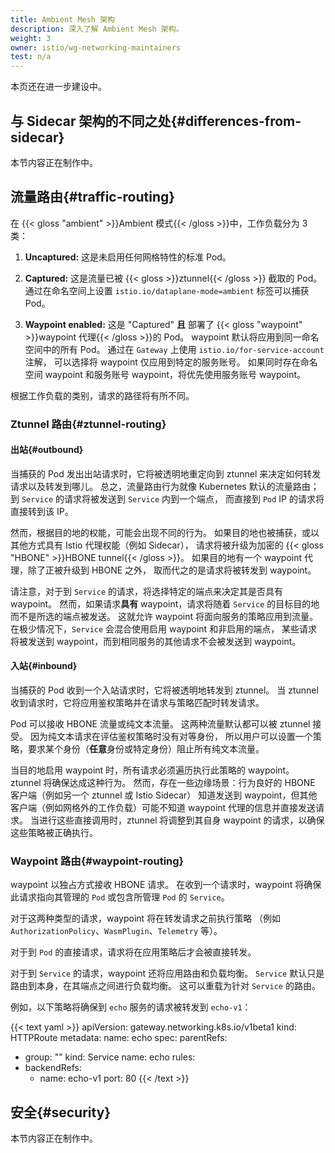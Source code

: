 ```yaml
---
title: Ambient Mesh 架构
description: 深入了解 Ambient Mesh 架构。
weight: 3
owner: istio/wg-networking-maintainers
test: n/a
---
```


本页还在进一步建设中。

## 与 Sidecar 架构的不同之处{#differences-from-sidecar}

本节内容正在制作中。

## 流量路由{#traffic-routing}

在 {{< gloss "ambient" >}}Ambient 模式{{< /gloss >}}中，工作负载分为 3 类：

1. **Uncaptured:** 这是未启用任何网格特性的标准 Pod。

1. **Captured:** 这是流量已被 {{< gloss >}}ztunnel{{< /gloss >}} 截取的 Pod。
    通过在命名空间上设置 `istio.io/dataplane-mode=ambient` 标签可以捕获 Pod。

1. **Waypoint enabled:** 这是 "Captured" **且** 部署了
    {{< gloss "waypoint" >}}waypoint 代理{{< /gloss >}}的 Pod。
    waypoint 默认将应用到同一命名空间中的所有 Pod。
    通过在 `Gateway` 上使用 `istio.io/for-service-account` 注解，
    可以选择将 waypoint 仅应用到特定的服务账号。
    如果同时存在命名空间 waypoint 和服务账号 waypoint，将优先使用服务账号 waypoint。

根据工作负载的类别，请求的路径将有所不同。

### Ztunnel 路由{#ztunnel-routing}

#### 出站{#outbound}

当捕获的 Pod 发出出站请求时，它将被透明地重定向到 ztunnel 来决定如何转发请求以及转发到哪儿。
总之，流量路由行为就像 Kubernetes 默认的流量路由；
到 `Service` 的请求将被发送到 `Service` 内到一个端点，
而直接到 `Pod` IP 的请求将直接转到该 IP。

然而，根据目的地的权能，可能会出现不同的行为。
如果目的地也被捕获，或以其他方式具有 Istio 代理权能（例如 Sidecar），
请求将被升级为加密的 {{< gloss "HBONE" >}}HBONE tunnel{{< /gloss >}}。
如果目的地有一个 waypoint 代理，除了正被升级到 HBONE 之外，
取而代之的是请求将被转发到 waypoint。

请注意，对于到 `Service` 的请求，将选择特定的端点来决定其是否具有 waypoint。
然而，如果请求**具有** waypoint，请求将随着 `Service` 的目标目的地而不是所选的端点被发送。
这就允许 waypoint 将面向服务的策略应用到流量。
在极少情况下，`Service` 会混合使用启用 waypoint 和非启用的端点，
某些请求将被发送到 waypoint，而到相同服务的其他请求不会被发送到 waypoint。

#### 入站{#inbound}

当捕获的 Pod 收到一个入站请求时，它将被透明地转发到 ztunnel。
当 ztunnel 收到请求时，它将应用鉴权策略并在请求与策略匹配时转发请求。

Pod 可以接收 HBONE 流量或纯文本流量。
这两种流量默认都可以被 ztunnel 接受。
因为纯文本请求在评估鉴权策略时没有对等身份，
所以用户可以设置一个策略，要求某个身份（**任意**身份或特定身份）阻止所有纯文本流量。

当目的地启用 waypoint 时，所有请求必须遍历执行此策略的 waypoint。
ztunnel 将确保达成这种行为。
然而，存在一些边缘场景：行为良好的 HBONE 客户端（例如另一个 ztunnel 或 Istio Sidecar）
知道发送到 waypoint，但其他客户端（例如网格外的工作负载）可能不知道 waypoint 代理的信息并直接发送请求。
当进行这些直接调用时，ztunnel 将调整到其自身 waypoint 的请求，以确保这些策略被正确执行。

### Waypoint 路由{#waypoint-routing}

waypoint 以独占方式接收 HBONE 请求。
在收到一个请求时，waypoint 将确保此请求指向其管理的 `Pod` 或包含所管理 `Pod` 的 `Service`。

对于这两种类型的请求，waypoint 将在转发请求之前执行策略
（例如 `AuthorizationPolicy`、`WasmPlugin`、`Telemetry` 等）。

对于到 `Pod` 的直接请求，请求将在应用策略后才会被直接转发。

对于到 `Service` 的请求，waypoint 还将应用路由和负载均衡。
`Service` 默认只是路由到本身，在其端点之间进行负载均衡。
这可以重载为针对 `Service` 的路由。

例如，以下策略将确保到 `echo` 服务的请求被转发到 `echo-v1`：

{{< text yaml >}}
apiVersion: gateway.networking.k8s.io/v1beta1
kind: HTTPRoute
metadata:
  name: echo
spec:
  parentRefs:
  - group: ""
    kind: Service
    name: echo
  rules:
  - backendRefs:
    - name: echo-v1
      port: 80
{{< /text >}}

## 安全{#security}

本节内容正在制作中。
